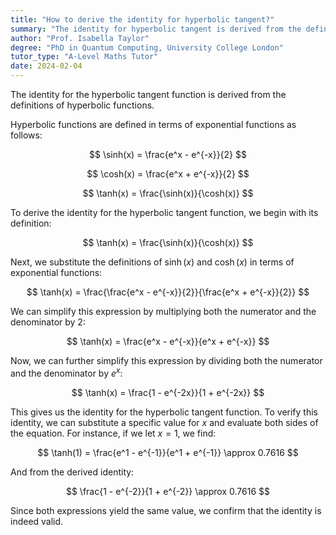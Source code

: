 ```yaml
---
title: "How to derive the identity for hyperbolic tangent?"
summary: "The identity for hyperbolic tangent is derived from the definition of hyperbolic functions."
author: "Prof. Isabella Taylor"
degree: "PhD in Quantum Computing, University College London"
tutor_type: "A-Level Maths Tutor"
date: 2024-02-04
---
```


The identity for the hyperbolic tangent function is derived from the definitions of hyperbolic functions.

Hyperbolic functions are defined in terms of exponential functions as follows:

$$
\sinh(x) = \frac{e^x - e^{-x}}{2}
$$

$$
\cosh(x) = \frac{e^x + e^{-x}}{2}
$$

$$
\tanh(x) = \frac{\sinh(x)}{\cosh(x)}
$$

To derive the identity for the hyperbolic tangent function, we begin with its definition:

$$
\tanh(x) = \frac{\sinh(x)}{\cosh(x)}
$$

Next, we substitute the definitions of $\sinh(x)$ and $\cosh(x)$ in terms of exponential functions:

$$
\tanh(x) = \frac{\frac{e^x - e^{-x}}{2}}{\frac{e^x + e^{-x}}{2}}
$$

We can simplify this expression by multiplying both the numerator and the denominator by $2$:

$$
\tanh(x) = \frac{e^x - e^{-x}}{e^x + e^{-x}}
$$

Now, we can further simplify this expression by dividing both the numerator and the denominator by $e^x$:

$$
\tanh(x) = \frac{1 - e^{-2x}}{1 + e^{-2x}}
$$

This gives us the identity for the hyperbolic tangent function. To verify this identity, we can substitute a specific value for $x$ and evaluate both sides of the equation. For instance, if we let $x = 1$, we find:

$$
\tanh(1) = \frac{e^1 - e^{-1}}{e^1 + e^{-1}} \approx 0.7616
$$

And from the derived identity:

$$
\frac{1 - e^{-2}}{1 + e^{-2}} \approx 0.7616
$$

Since both expressions yield the same value, we confirm that the identity is indeed valid.
    